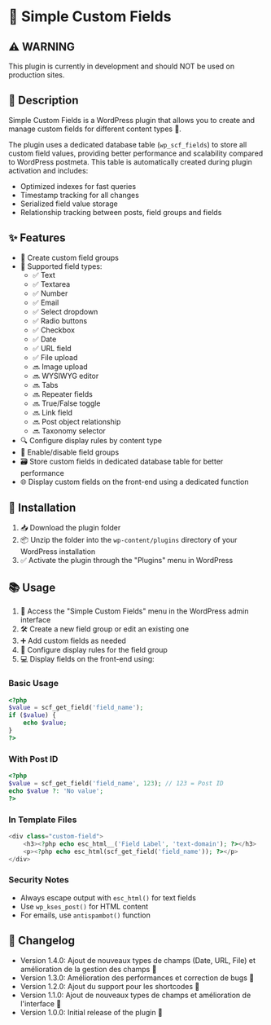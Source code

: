 # 🔧 Simple Custom Fields

## ⚠️ WARNING
This plugin is currently in development and should NOT be used on production sites.

## 📝 Description
Simple Custom Fields is a WordPress plugin that allows you to create and manage custom fields for different content types 📄.

The plugin uses a dedicated database table (`wp_scf_fields`) to store all custom field values, providing better performance and scalability compared to WordPress postmeta. This table is automatically created during plugin activation and includes:
- Optimized indexes for fast queries
- Timestamp tracking for all changes
- Serialized field value storage
- Relationship tracking between posts, field groups and fields

## ✨ Features
- 📁 Create custom field groups
- 📝 Supported field types:
  - ✅ Text
  - ✅ Textarea 
  - ✅ Number
  - ✅ Email
  - ✅ Select dropdown
  - ✅ Radio buttons
  - ✅ Checkbox
  - ✅ Date
  - ✅ URL field
  - ✅ File upload
  - 🔜 Image upload
  - 🔜 WYSIWYG editor  
  - 🔜 Tabs
  - 🔜 Repeater fields
  - 🔜 True/False toggle
  - 🔜 Link field
  - 🔜 Post object relationship
  - 🔜 Taxonomy selector
- 🔍 Configure display rules by content type
- 🔄 Enable/disable field groups
- 🗃️ Store custom fields in dedicated database table for better performance
- 🌐 Display custom fields on the front-end using a dedicated function

## 🚀 Installation
1. 📥 Download the plugin folder
2. 📦 Unzip the folder into the `wp-content/plugins` directory of your WordPress installation
3. ✅ Activate the plugin through the "Plugins" menu in WordPress

## 📚 Usage
1. 🔗 Access the "Simple Custom Fields" menu in the WordPress admin interface
2. 🛠️ Create a new field group or edit an existing one
3. ➕ Add custom fields as needed
4. 🔧 Configure display rules for the field group
5. 💻 Display fields on the front-end using:

### Basic Usage
```php
<?php 
$value = scf_get_field('field_name'); 
if ($value) {
    echo $value; 
}
?>
```

### With Post ID
```php 
<?php
$value = scf_get_field('field_name', 123); // 123 = Post ID
echo $value ?: 'No value';
?>
```

### In Template Files
```php
<div class="custom-field">
    <h3><?php echo esc_html__('Field Label', 'text-domain'); ?></h3>
    <p><?php echo esc_html(scf_get_field('field_name')); ?></p>
</div>
```

### Security Notes
- Always escape output with `esc_html()` for text fields
- Use `wp_kses_post()` for HTML content
- For emails, use `antispambot()` function

## 📜 Changelog
- Version 1.4.0: Ajout de nouveaux types de champs (Date, URL, File) et amélioration de la gestion des champs 💪
- Version 1.3.0: Amélioration des performances et correction de bugs 🐛
- Version 1.2.0: Ajout du support pour les shortcodes 🔗
- Version 1.1.0: Ajout de nouveaux types de champs et amélioration de l'interface 💅
- Version 1.0.0: Initial release of the plugin 🎉
